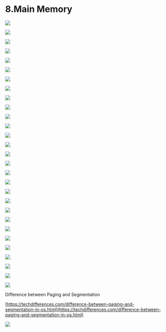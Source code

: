 # 8.Main Memory

![](../.gitbook/assets/image%20%2881%29.png)

![](../.gitbook/assets/image%20%28117%29.png)

![](../.gitbook/assets/image%20%2866%29.png)

![](../.gitbook/assets/image%20%28123%29.png)

![](../.gitbook/assets/image%20%2895%29.png)

![](../.gitbook/assets/image%20%2846%29.png)

![](../.gitbook/assets/image%20%2893%29.png)

![](../.gitbook/assets/image%20%2832%29.png)

![](../.gitbook/assets/image%20%28103%29.png)

![](../.gitbook/assets/image%20%2864%29.png)

![](../.gitbook/assets/image%20%2838%29.png)

![](../.gitbook/assets/image%20%28121%29.png)

![](../.gitbook/assets/image%20%2836%29.png)

![](../.gitbook/assets/image%20%28105%29.png)

![](../.gitbook/assets/image%20%28150%29.png)

![](../.gitbook/assets/image%20%28116%29.png)

![](../.gitbook/assets/image%20%2887%29.png)

![](../.gitbook/assets/image%20%2811%29.png)

![](../.gitbook/assets/image%20%28131%29.png)

![](../.gitbook/assets/image%20%2843%29.png)

![](../.gitbook/assets/image%20%28107%29.png)

![](../.gitbook/assets/image%20%2827%29.png)

![](../.gitbook/assets/image%20%285%29.png)

![](../.gitbook/assets/image%20%28100%29.png)



![](../.gitbook/assets/image%20%2833%29.png)

![](../.gitbook/assets/image%20%28111%29.png)

![](../.gitbook/assets/image%20%28129%29.png)



![](../.gitbook/assets/image%20%2818%29.png)



![](../.gitbook/assets/image%20%28110%29.png)



Difference between Paging and Segmentation 

[https://techdifferences.com/difference-between-paging-and-segmentation-in-os.html](https://techdifferences.com/difference-between-paging-and-segmentation-in-os.html)

![](../.gitbook/assets/image%20%2874%29.png)















